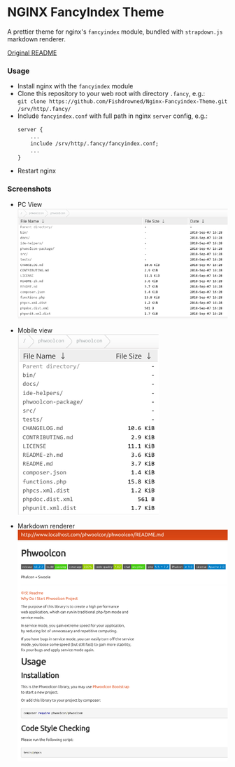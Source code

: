 NGINX FancyIndex Theme
===

A prettier theme for nginx's `fancyindex` module, bundled with `strapdown.js` markdown renderer.

[Original README](https://github.com/TheInsomniac/Nginx-Fancyindex-Theme)

### Usage
- Install nginx with the `fancyindex` module
- Clone this repository to your web root with directory `.fancy`, e.g.:  
`git clone https://github.com/Fishdrowned/Nginx-Fancyindex-Theme.git /srv/http/.fancy/`
- Include `fancyindex.conf` with full path in nginx `server` config, e.g.:
    ```nginx
    server {
        ...
        include /srv/http/.fancy/fancyindex.conf;
        ...
    }
    ```
- Restart nginx

### Screenshots
* PC View  
    ![Image1](images/fancyindex.png)

* Mobile view  
    ![Image1](images/fancyindex1.png)

* Markdown renderer  
    ![Image1](images/fancyindex2.png)
